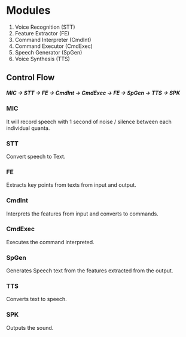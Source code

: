 # Modules

1. Voice Recognition (STT)
2. Feature Extractor (FE)
3. Command Interpreter (CmdInt)
4. Command Executor (CmdExec)
5. Speech Generator (SpGen)
6. Voice Synthesis (TTS)

## Control Flow
##### MIC -> STT -> FE -> CmdInt -> CmdExec -> FE -> SpGen -> TTS -> SPK

### MIC
It will record speech with 1 second of noise / silence between each individual quanta.

### STT
Convert speech to Text.

### FE
Extracts key points from texts from input and output.

### CmdInt
Interprets the features from input and converts to commands.

### CmdExec
Executes the command interpreted.

### SpGen
Generates Speech text from the features extracted from the output.

### TTS
Converts text to speech.

### SPK
Outputs the sound.

